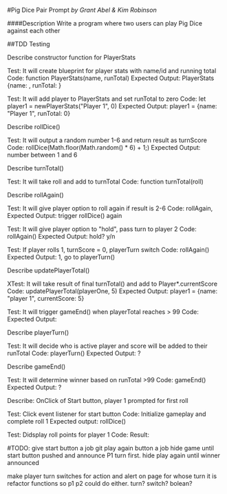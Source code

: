 #Pig Dice Pair Prompt
_by Grant Abel & Kim Robinson_

####Description
Write a program where two users can play Pig Dice against each other

##TDD Testing

Describe constructor function for PlayerStats

Test: It will create blueprint for player stats with name/id and running total
Code: function PlayerStats(name, runTotal)
Expected Output: PlayerStats {name: , runTotal: }

Test: It will add player to PlayerStats and set runTotal to zero
Code: let player1 = newPlayerStats("Player 1", 0)
Expected Output: player1 = {name: "Player 1", runTotal: 0}

Describe rollDice()

Test: It will output a random number 1-6 and return result as turnScore
Code: rollDice(Math.floor(Math.random() * 6) + 1;)
Expected Output: number between 1 and 6

Describe turnTotal()

Test: It will take roll and add to turnTotal
Code: function turnTotal(roll) 

Describe rollAgain()

Test: It will give player option to roll again if result is 2-6
Code: rollAgain,
Expected Output: trigger rollDice() again

Test: It will give player option to "hold", pass turn to player 2
Code: rollAgain() 
Expected Output: hold? y/n

Test: If player rolls 1, turnScore = 0, playerTurn switch
Code: rollAgain()
Expected Output: 1, go to playerTurn()

Describe updatePlayerTotal()

XTest: It will take result of final turnTotal()  and add to Player*.currentScore
Code: updatePlayerTotal(playerOne, 5)
Expected Output: player1 = {name: "player 1", currentScore: 5}

Test: It will trigger gameEnd() when playerTotal reaches > 99
Code: 
Expected Output:

Describe playerTurn()

Test: It will decide who is active player and score will be added to their runTotal
Code: playerTurn()
Expected Output: ?

Describe gameEnd()

Test: It will determine winner based on runTotal >99
Code: gameEnd()
Expected Output: ?

Describe: OnClick of Start button, player 1 prompted for first roll

Test: Click event listener for start button
Code: Initialize gameplay and complete roll 1
Expected output: rollDice()

Test: Didsplay roll points for player 1
Code: 
Result: 

#TODO:
give start button a job
git play again button a job
hide game until start button pushed and announce P1 turn first.
hide play again until winner announced

make player turn switches for action and alert on page for whose turn it is
refactor functions so p1 p2 could do either. turn? switch? bolean?
